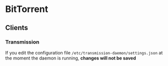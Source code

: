 # BitTorrent

## Сlients

### Transmission

If you edit the configuration file `/etc/transmission-daemon/settings.json` at the moment the daemon is running, **changes will not be saved**
